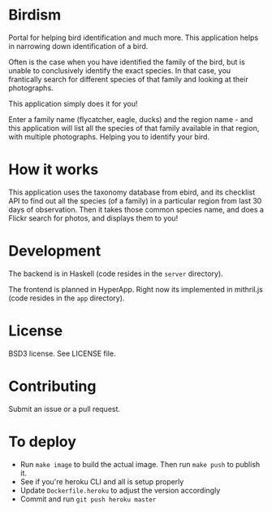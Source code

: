 # Birdism

Portal for helping bird identification and much more. This application helps in narrowing down
identification of a bird. 

Often is the case when you have identified the family of the bird, but is unable to conclusively
identify the exact species. In that case, you frantically search for different species of that
family and looking at their photographs.

This application simply does it for you!

Enter a family name (flycatcher, eagle, ducks) and the region name - and this
application will list all the species of that family available in that region,
with multiple photographs. Helping you to identify your bird.

# How it works
This application uses the taxonomy database from ebird, and its checklist API to
find out all the species (of a family) in a particular region from last 30 days
of observation. Then it takes those common species name, and does a Flickr
search for photos, and displays them to you!

# Development
The backend is in Haskell (code resides in the `server` directory).

The frontend is planned in HyperApp. Right now its implemented in mithril.js (code resides in the `app` directory).

# License
BSD3 license. See LICENSE file.

# Contributing
Submit an issue or a pull request.

# To deploy
- Run `make image` to build the actual image. Then run `make push` to publish it.
- See if you're heroku CLI and all is setup properly
- Update `Dockerfile.heroku` to adjust the version accordingly
- Commit and run `git push heroku master`
